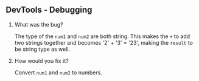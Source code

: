 ## DevTools - Debugging

1. What was the bug?

    The type of the `num1` and `num2` are both string. This makes the `+` to add two strings together and becomes '2' + '3' = '23', making the `result` to be string type as well.

2. How would you fix it?

    Convert `num1` and `num2` to numbers.

